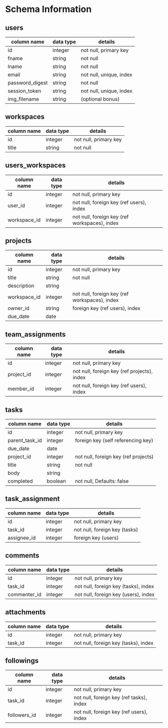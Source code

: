 # Schema Information

## users
column name    | data type | details
---------------|-----------|-----------------------
id             | integer   | not null, primary key
fname          | string    | not null
lname          | string    | not null
email          | string    | not null, unique, index
password_digest| string    | not null
session_token  | string    | not null, unique, index
img_filename   | string    | (optional bonus)

## workspaces
column name    | data type | details
---------------|-----------|-----------------------
id             | integer   | not null, primary key
title          | string    | not null

## users_workspaces
column name    | data type | details
---------------|-----------|-----------------------
id             | integer   | not null, primary key
user_id        | integer   | not null, foreign key (ref users), index
workspace_id   | integer   | not null, foreign key (ref workspaces), index

## projects
column name    | data type | details
---------------|-----------|-----------------------
id             | integer   | not null, primary key
title          | string    | not null
description    | string    |
workspace_id   | integer   | not null, foreign key (ref workspaces), index
owner_id       | string    | foreign key (ref users), index
due_date       | date      |

## team_assignments
column name    | data type | details
---------------|-----------|-----------------------
id             | integer   | not null, primary key
project_id     | integer   | not null, foreign key (ref projects), index
member_id      | integer   | not null, foreign key (ref users), index

## tasks
column name    | data type | details
------------   |-----------|-----------------------
id             | integer   | not null, primary key
parent_task_id | integer   | foreign key (self referencing key)
due_date       | date      |
project_id     | integer   | not null, foreign key (ref projects)
title          | string    | not null
body           | string    |
completed      | boolean   | not null, Defaults: false

## task_assignment
column name    | data type | details
---------------|-----------|-----------------------
id             | integer   | not null, primary key
task_id        | integer   | not null, foreign key (tasks)
assignee_id    | integer   | foreign key (users)

## comments
column name    | data type | details
---------------|-----------|-----------------------
id             | integer   | not null, primary key
task_id        | integer   | not null, foreign key (tasks), index
commenter_id   | integer   | not null, foreign key (users), index

## attachments
column name    | data type | details
---------------|-----------|-----------------------
id             | integer   | not null, primary key
task_id        | integer   | not null, foreign key (tasks), index

## followings
column name    | data type | details
---------------|-----------|-----------------------
id             | integer   | not null, primary key
task_id        | integer   | not null, foreign key (ref tasks), index
followers_id   | integer   | not null, foreign key (ref users), index
